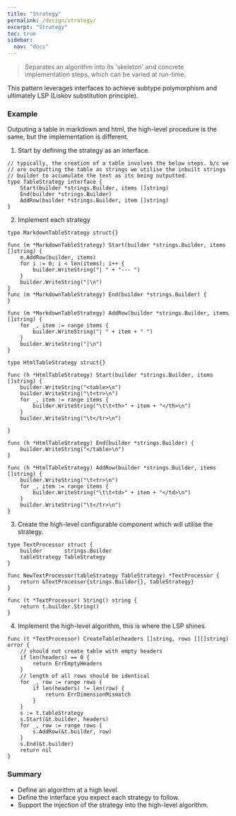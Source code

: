 ```yaml
---
title: "Strategy"
permalink: /design/strategy/
excerpt: "Strategy"
toc: true
sidebar:
  nav: "docs"
---
```


> Separates an algorithm into its 'skeleton' and concrete implementation steps, which can be varied at run-time.

This pattern leverages interfaces to achieve subtype polymorphism and ultimately LSP (Liskov substitution principle).

### Example

Outputing a table in markdown and html, the high-level procedure is the same, but the implementation is different.

1. Start by defining the strategy as an interface.

```golang
// typically, the creation of a table involves the below steps. b/c we
// are outputting the table as strings we utilise the inbuilt strings 
// builder to accumulate the text as its being outputted.
type TableStrategy interface {
	Start(builder *strings.Builder, items []string)
	End(builder *strings.Builder)
	AddRow(builder *strings.Builder, item []string)
}
```

2. Implement each strategy

```golang
type MarkdownTableStrategy struct{}

func (m *MarkdownTableStrategy) Start(builder *strings.Builder, items []string) {
	m.AddRow(builder, items)
	for i := 0; i < len(items); i++ {
		builder.WriteString("| " + "--- ")
	}
	builder.WriteString("|\n")
}
func (m *MarkdownTableStrategy) End(builder *strings.Builder) {
}

func (m *MarkdownTableStrategy) AddRow(builder *strings.Builder, items []string) {
	for _, item := range items {
		builder.WriteString("| " + item + " ")
	}
	builder.WriteString("|\n")
}

type HtmlTableStrategy struct{}

func (h *HtmlTableStrategy) Start(builder *strings.Builder, items []string) {
	builder.WriteString("<table>\n")
	builder.WriteString("\t<tr>\n")
	for _, item := range items {
		builder.WriteString("\t\t<th>" + item + "</th>\n")
	}
	builder.WriteString("\t</tr>\n")

}

func (h *HtmlTableStrategy) End(builder *strings.Builder) {
	builder.WriteString("</table>\n")
}

func (h *HtmlTableStrategy) AddRow(builder *strings.Builder, items []string) {
	builder.WriteString("\t<tr>\n")
	for _, item := range items {
		builder.WriteString("\t\t<td>" + item + "</td>\n")
	}
	builder.WriteString("\t</tr>\n")
}
```

3. Create the high-level configurable component which will utilise the strategy.

```golang
type TextProcessor struct {
	builder       strings.Builder
	tableStrategy TableStrategy
}

func NewTextProcessor(tableStrategy TableStrategy) *TextProcessor {
	return &TextProcessor{strings.Builder{}, tableStrategy}
}

func (t *TextProcessor) String() string {
	return t.builder.String()
}
```

4. Implement the high-level algorithm, this is where the LSP shines.

```golang
func (t *TextProcessor) CreateTable(headers []string, rows [][]string) error {
	// should not create table with empty headers
	if len(headers) == 0 {
		return ErrEmptyHeaders
	}
	// length of all rows should be identical
	for _, row := range rows {
		if len(headers) != len(row) {
			return ErrDimensionMismatch
		}
	}
	s := t.tableStrategy
	s.Start(&t.builder, headers)
	for _, row := range rows {
		s.AddRow(&t.builder, row)
	}
	s.End(&t.builder)
	return nil
}
```

### Summary

- Define an algorithm at a high level.
- Define the interface you expect each strategy to follow.
- Support the injection of the strategy into the high-level algorithm.